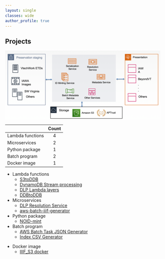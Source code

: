 ```yaml
---
layout: single
classes: wide
author_profile: true
---
```

## Projects

![VTDLP overview](/assets/images/VTDLP_overview.png "VTDLP overview")


|         | Count           | 
| ------------- |:-------------:|
| Lambda functions  | 4 |
| Microservices  |    2   |
| Python package |  1   |
| Batch program  |  2  |
| Docker image | 1 |


* Lambda functions
	* [S3toDDB](https://github.com/vt-digital-libraries-platform/S3toDDB)
	* [DynamoDB Stream processing](https://github.com/vt-digital-libraries-platform/ddbstreamprocessing)
    * [DLP Lambda layers](https://github.com/vt-digital-libraries-platform/lambda_layers)
	* [DDBtoDDB](https://github.com/vt-digital-libraries-platform/DDBtoDDB)
* Microservices
	* [DLP Resolution Service](https://github.com/vt-digital-libraries-platform/resolution-service)
	* [aws-batch-iiif-generator](https://github.com/vt-digital-libraries-platform/aws-batch-iiif-generator)
* Python package
	* [NOID-mint](https://github.com/vt-digital-libraries-platform/NOID-mint)
* Batch program
	* [AWS Batch Task JSON Generator](https://github.com/VTUL/iiif_s3_tools/tree/master/Batch_task_json_generator)
	* [Index CSV Generator](https://github.com/VTUL/iiif_s3_tools/tree/master/index_csv_generator)
<!-- * API Gateway endpoints -->
<!-- * DynamoDB tables -->
<!--	* IAWA: Collection, Archive -->
<!--	* DLP Resolution Service: resolution --> 
<!-- * S3 Buckets -->
<!-- * Elastic Search -->
<!--	* VTDLP ES -->
* Docker image
    * [IIIF_S3 docker](https://github.com/vt-digital-libraries-platform/iiif_s3_docker)
<!-- * SNS / SQS / DLQs -->
<!-- * System Manager params  -->
